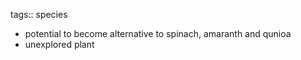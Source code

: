 tags:: species

- potential to become alternative to spinach, amaranth and qunioa
- unexplored plant